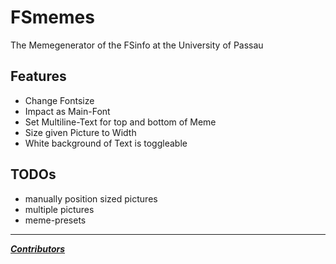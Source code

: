 # FSmemes

The Memegenerator of the FSinfo at the University of Passau

## Features
* Change Fontsize
* Impact as Main-Font
* Set Multiline-Text for top and bottom of Meme
* Size given Picture to Width
* White background of Text is toggleable

## TODOs
* manually position sized pictures
* multiple pictures
* meme-presets

---

***[Contributors](https://github.com/TheMrPixelDev/fsmemes/graphs/contributors)***